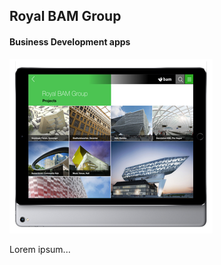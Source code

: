 
## Royal BAM Group
#### Business Development apps

<div class="snapshot">

![BAM Business Development apps](/assets/portfolio/bam.png)

</div>

<div class="info">

Lorem ipsum...

</div>
